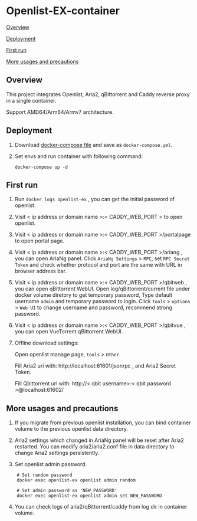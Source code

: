 # Openlist-EX-container

[Overview](#Overview)

[Deployment](#Deployment)

[First run](#first)

[More usages and precautions](#more)  


## <a id="Overview"></a>Overview

This project integrates Openlist, Aria2, qBittorrent and Caddy reverse proxy in a single container.

Support AMD64/Arm64/Armv7 architecture.


## <a id="Deployment"></a>Deployment

 1. Download [docker-compose file](https://github.com/huancun/Openlist-EX-container/blob/main/docker-compose.yml) and save as `docker-compose.yml`.

 2. Set envs and run container with following command:

        docker-compose up -d


## <a id="first"></a>First run

1. Run `docker logs openlist-ex` , you can get the initial password of openlist.

2. Visit < ip address or domain name >:< CADDY_WEB_PORT > to open openlist.

3. Visit < ip address or domain name >:< CADDY_WEB_PORT >/portalpage to open portal page.

4. Visit < ip address or domain name >:< CADDY_WEB_PORT >/ariang , you can open AriaNg panel. Click `AriaNg Settings` > `RPC`, set `RPC Secret Token` and check whether protocol and port are the same with URL in browser address bar.

5. Visit < ip address or domain name >:< CADDY_WEB_PORT >/qbitweb , you can open qBittorrent WebUI. Open log/qBittorrent/current file under docker volume diretory to get temporary password, Type default username `admin` and temporary password to login. Click `tools` > `options` > `Web UI` to change username and password, recommend strong password. 

6. Visit < ip address or domain name >:< CADDY_WEB_PORT >/qbitvue , you can open VueTorrent qBittorrent WebUI. 

7. Offline download settings:

   Open openlist manage page, `tools` > `Other`.

   Fill Aria2 uri with: http://localhost:61601/jsonrpc , and Aria2 Secret Token.

   Fill Qbittorrent url with: http://< qbit username>:< qbit password >@localhost:61602/


## <a id="more"></a>More usages and precautions

 1. If you migrate from previous openlist installation, you can bind container volume to the previous openlist data directory.

 2. Aria2 settings which changed in AriaNg panel will be reset after Aria2 restarted. You can modify aria2/aria2.conf file in data directory to change Aria2 settings persistently.

 3. Set openlist admin password.

 ```
     # Set random password
     docker exec openlist-ex openlist admin random

     # Set admin password as 'NEW_PASSWORD'
     docker exec openlist-ex openlist admin set NEW_PASSWORD
```

 4. You can check logs of aria2/qBittorrent/caddy from log dir in container volume.
